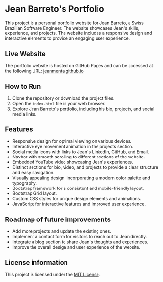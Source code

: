 # Jean Barreto's Portfolio

This project is a personal portfolio website for Jean Barreto, a Swiss Brazilian Software Engineer. The website showcases Jean's skills, experience, and projects. The website includes a responsive design and interactive elements to provide an engaging user experience.

## Live Website
The portfolio website is hosted on GitHub Pages and can be accessed at the following URL: [jeanmenta.github.io](https://jeanmenta.github.io)

## How to Run
1. Clone the repository or download the project files.
2. Open the `index.html` file in your web browser.
3. Explore Jean Barreto's portfolio, including his bio, projects, and social media links.

## Features
- Responsive design for optimal viewing on various devices.
- Interactive eye movement animation in the projects section.
- Social media icons with links to Jean's LinkedIn, GitHub, and Email.
- Navbar with smooth scrolling to different sections of the website.
- Embedded YouTube video showcasing Jean's experiences.
- Distinct sections for bio, video, and projects to provide a clear structure and easy navigation.
- Visually appealing design, incorporating a modern color palette and typography.
- Bootstrap framework for a consistent and mobile-friendly layout.
- Bootstrap Grid layout.
- Custom CSS styles for unique design elements and animations.
- JavaScript for interactive features and improved user experience.

## Roadmap of future improvements
- Add more projects and update the existing ones.
- Implement a contact form for visitors to reach out to Jean directly.
- Integrate a blog section to share Jean's thoughts and experiences.
- Improve the overall design and user experience of the website.

## License information
This project is licensed under the [MIT License](https://mit-license.org/).
